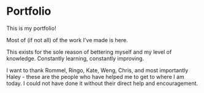 # Portfolio

This is my portfolio! 

Most of (if not all) of the work I've made is here.

This exists for the sole reason of bettering myself and my level of knowledge. Constantly learning, constantly improving.

I want to thank Rommel, Ringo, Kate, Weng, Chris, and most importantly Haley - these are the people who have helped me to get to where I am today. I could not have done it without their direct help and encouragement.